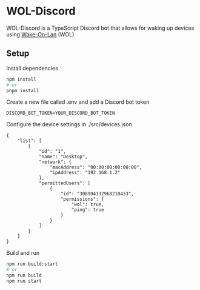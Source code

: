 # WOL-Discord

WOL-Discord is a TypeScript Discord bot that allows for waking up devices using
[Wake-On-Lan](https://en.wikipedia.org/wiki/Wake-on-LAN) (WOL)

## Setup

Install dependencies

```bash
npm install
# or
pnpm install
```

Create a new file called .env and add a Discord bot token

```dosini
DISCORD_BOT_TOKEN=YOUR_DISCORD_BOT_TOKEN
```

Configure the device settings in ./src/devices.json

```
{
    "list": [
        {
            "id": "1",
            "name": "Desktop",
            "network": {
                "macAddress": "00:00:00:00:00:00",
                "ipAddress": "192.168.1.2"
            },
            "permittedUsers": [
                {
                    "id": "308994132968210433",
                    "permissions": {
                        "wol": true,
                        "ping": true
                    }
                }
            ]
        }
    ]
}
```

Build and run

```bash
npm run build:start
# or
npm run build
npm run start
```
